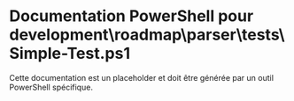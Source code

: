 # Documentation PowerShell pour development\roadmap\parser\tests\Simple-Test.ps1

Cette documentation est un placeholder et doit être générée par un outil PowerShell spécifique.

